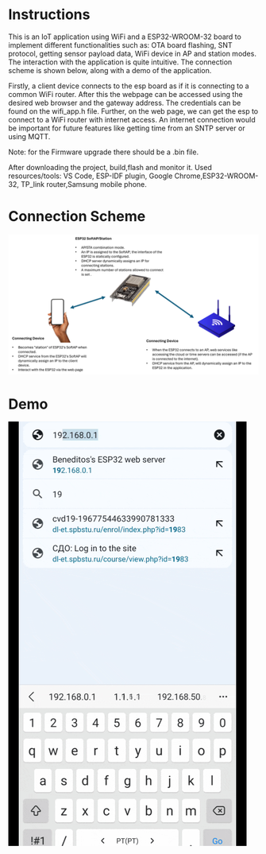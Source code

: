 # Instructions
This is an IoT application using WiFi and a ESP32-WROOM-32 board to implement different functionalities such as: OTA board flashing, SNT protocol, getting sensor payload data, WiFi device in AP and station modes. The interaction with the application is quite intuitive. The connection scheme is shown below, along with a demo of the application. 

Firstly, a client device connects to the esp board as if it is connecting to a common WiFi router. After this the webpage can be accessed using the desired web browser and the gateway address. The credentials can be found on the wifi_app.h file. Further, on the web page, we can get the esp to connect to a WiFi router with internet access. An internet connection would be important for future features like getting time from an SNTP server or using MQTT.

Note: for the Firmware upgrade there should be a .bin file.

After downloading the project, build,flash and monitor it. Used resources/tools: VS Code, ESP-IDF plugin, Google Chrome,ESP32-WROOM-32, TP_link router,Samsung mobile phone.

# Connection Scheme

![](https://github.com/Benedito821/wifi_IoT_application/blob/master/scheme.png)

# Demo

![](https://github.com/Benedito821/wifi_IoT_application/blob/master/demo.gif)
